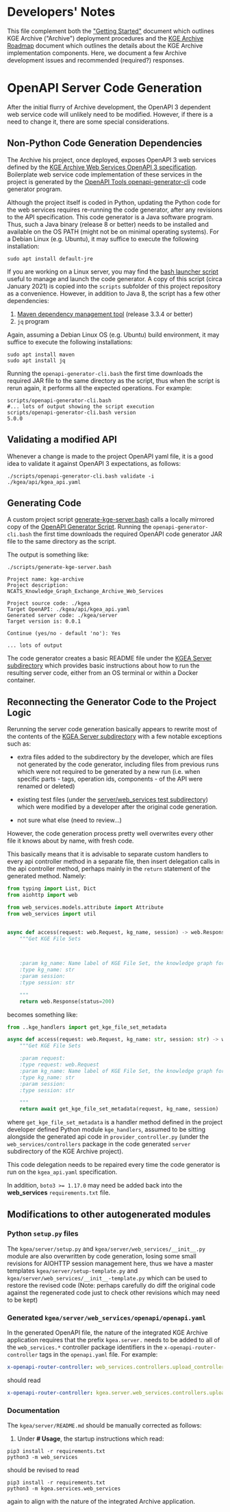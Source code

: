 # Developers' Notes

This file complement both the ["Getting Started"](README.md) document which outlines KGE Archive ("Archive") deployment procedures and the [KGE Archive Roadmap](KGE_ARCHIVE_ROADMAP.md) document which outlines the details about the KGE Archive implementation components. Here, we document a few Archive development issues and recommended (required?) responses.

# OpenAPI Server Code Generation

After the initial flurry of Archive development, the OpenAPI 3 dependent web service code will unlikely need to be modified. However, if there is a need to change it, there are some special considerations.

## Non-Python Code Generation Dependencies

The Archive his project, once deployed, exposes OpenAPI 3 web services defined by the [KGE Archive Web Services OpenAPI 3 specification](./api/kgea_api.yaml).  Boilerplate web service code implementation of these services in the project is generated by the [OpenAPI Tools openapi-generator-cli](https://github.com/OpenAPITools/openapi-generator) code generator program.

Although the project itself is coded in Python, updating the Python code for the web services requires re-running the code generator, after any revisions to the API specification. This code generator is a Java software program. Thus, such a Java binary (release 8 or better) needs to be installed and available on the OS PATH (might not be on minimal operating systems). For a Debian Linux (e.g. Ubuntu), it may suffice to execute the following installation:

```shell
sudo apt install default-jre
```

If you are working on a Linux server, you may find the [bash launcher script](https://github.com/OpenAPITools/openapi-generator/blob/master/bin/utils/openapi-generator-cli.bash) useful to manage and launch the code generator.  A copy of this script (circa January 2021) is copied into the `scripts` subfolder of this project repository as a convenience. However, in addition to Java 8, the script has a few other dependencies:

1. [Maven dependency management tool](https://maven.apache.org/) (release 3.3.4 or better)
2.  `jq` program 
   
Again, assuming a Debian Linux OS (e.g. Ubuntu) build environment, it may suffice to execute the following installations:

```shell
sudo apt install maven
sudo apt install jq
```

Running the `openapi-generator-cli.bash` the first time downloads the required JAR file to the same directory as the script, thus when the script is rerun again, it performs all the expected operations. For example:

```shell
scripts/openapi-generator-cli.bash
#... lots of output showing the script execution
scripts/openapi-generator-cli.bash version
5.0.0
```

## Validating a modified API

Whenever a change is made to the project OpenAPI yaml file, it is a good idea to validate it against OpenAPI 3 expectations, as follows:

```shell
./scripts/openapi-generator-cli.bash validate -i ./kgea/api/kgea_api.yaml

```

## Generating Code

A custom project script [generate-kge-server.bash](../scripts/generate-kge-server.bash) calls a locally mirrored copy of the [OpenAPI Generator Script](../scripts/openapi-generator-cli.bash). Running the `openapi-generator-cli.bash` the first time downloads the required OpenAPI code generator JAR file to the same directory as the script. 

The output is something like:

```shell
./scripts/generate-kge-server.bash

Project name: kge-archive
Project description: NCATS_Knowledge_Graph_Exchange_Archive_Web_Services

Project source code: ./kgea
Target OpenAPI: ./kgea/api/kgea_api.yaml
Generated server code: ./kgea/server
Target version is: 0.0.1

Continue (yes/no - default 'no'): Yes

... lots of output

```

The code generator creates a basic README file under the [KGEA Server subdirectory](./server/README.md) which provides basic instructions about how to run the resulting server code, either from an OS terminal or within a Docker container.

## Reconnecting the Generator Code to the Project Logic

Rerunning the server code generation basically appears to rewrite most of the contents of the [KGEA Server subdirectory](./server) with a few notable exceptions such as:

- extra files added to the subdirectory by the developer, which are files not generated by the code generator, including files from previous runs which were not required to be generated by a new run (i.e. when specific parts - tags, operation ids, components - of the API were renamed or deleted)
  
- existing test files (under the [server/web_services test subdirectory](server/web_services/test)) which were modified by a developer after the original code generation.

- not sure what else (need to review...)

However, the code generation process pretty well overwrites every other file it knows about by name, with fresh code.

This basically means that it is advisable to separate custom handlers to every api controller method in a separate file, then insert delegation calls in the api controller method, perhaps mainly in the `return` statement of the generated method. Namely:

```python
from typing import List, Dict
from aiohttp import web

from web_services.models.attribute import Attribute
from web_services import util


async def access(request: web.Request, kg_name, session) -> web.Response:
    """Get KGE File Sets

    

    :param kg_name: Name label of KGE File Set, the knowledge graph for which data files are being accessed
    :type kg_name: str
    :param session: 
    :type session: str

    """
    return web.Response(status=200)
```

becomes something like:

```python
from ..kge_handlers import get_kge_file_set_metadata

async def access(request: web.Request, kg_name: str, session: str) -> web.Response:
    """Get KGE File Sets

    :param request:
    :type request: web.Request
    :param kg_name: Name label of KGE File Set, the knowledge graph for which data files are being accessed
    :type kg_name: str
    :param session: 
    :type session: str

    """
    return await get_kge_file_set_metadata(request, kg_name, session)
```

where `get_kge_file_set_metadata` is a handler method defined in the project developer defined Python module `kge_handlers`, assumed to be sitting alongside the generated api code in `provider_controller.py` (under the `web_services/controllers` package in the code generated `server` subdirectory of the KGE Archive project).

This code delegation needs to be repaired every time the code generator is run on the `kgea_api.yaml` specification.

In addition, `boto3 >= 1.17.0` may need be added back into the **web_services** `requirements.txt` file.

## Modifications to other autogenerated modules


### Python `setup.py` files

The `kgea/server/setup.py` and `kgea/server/web_services/__init__.py` module are also overwritten by code generation, losing some small revisions for AIOHTTP session management here, thus we have a master templates `kgea/server/setup-template.py` and `kgea/server/web_services/__init__-template.py` which can be used to restore the revised code (Note: perhaps carefully do diff the original code against the regenerated code just to check other revisions which may need to be kept)

### Generated `kgea/server/web_services/openapi/openapi.yaml`

In the generated OpenAPI file, the nature of the integrated KGE Archive application requires that the prefix `kgea.server.` needs to be added to all of the `web_services.*` controller package identifiers in the `x-openapi-router-controller` tags in the  `openapi.yaml` file. For example:

```yaml
x-openapi-router-controller: web_services.controllers.upload_controller
```

should read

```yaml
x-openapi-router-controller: kgea.server.web_services.controllers.upload_controller
```

### Documentation

The `kgea/server/README.md` should be manually corrected as follows:

1. Under **# Usage**, the startup instructions which read:


```
pip3 install -r requirements.txt
python3 -m web_services
```

should be revised to read


```
pip3 install -r requirements.txt
python3 -m kgea.services.web_services
```

again to align with the nature of the integrated Archive application.
